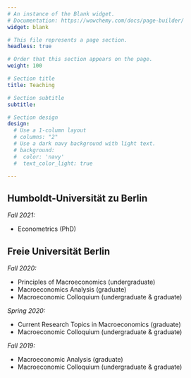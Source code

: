 ```yaml
---
# An instance of the Blank widget.
# Documentation: https://wowchemy.com/docs/page-builder/
widget: blank

# This file represents a page section.
headless: true

# Order that this section appears on the page.
weight: 100

# Section title
title: Teaching

# Section subtitle
subtitle:

# Section design
design:
  # Use a 1-column layout
  # columns: "2"
  # Use a dark navy background with light text.
  # background:
  #  color: 'navy'
  #  text_color_light: true

---
```


<h2>Humboldt-Universität zu Berlin</h2>

*Fall 2021:*
+ Econometrics (PhD)

<h2>Freie Universität Berlin</h2>

*Fall 2020:*
+ Principles of Macroeconomics (undergraduate)
+ Macroeconomics Analysis (graduate)
+ Macroeconomic Colloquium (undergraduate & graduate)

*Spring 2020:*
+ Current Research Topics in Macroeconomics (graduate)
+ Macroeconomic Colloquium (undergraduate & graduate)

*Fall 2019:*
+ Macroeconomic Analysis (graduate)
+ Macroeconomic Colloquium (undergraduate & graduate)
